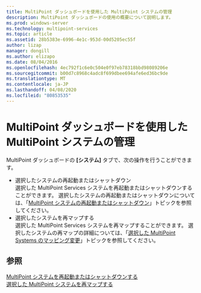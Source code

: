 ```yaml
---
title: MultiPoint ダッシュボードを使用した MultiPoint システムの管理
description: MultiPoint ダッシュボードの使用の概要について説明します。
ms.prod: windows-server
ms.technology: multipoint-services
ms.topic: article
ms.assetid: 28b5383e-6996-4e1c-953d-00d5205ec55f
author: lizap
manager: dongill
ms.author: elizapo
ms.date: 08/04/2016
ms.openlocfilehash: 4ec792f1c6e0c504e0f97eb78318bbd98089206e
ms.sourcegitcommit: b00d7c8968c4adc8f699dbee694afe6ed36bc9de
ms.translationtype: MT
ms.contentlocale: ja-JP
ms.lasthandoff: 04/08/2020
ms.locfileid: "80853535"
---
```

# <a name="manage-multipoint-systems-using-multipoint-dashboard"></a>MultiPoint ダッシュボードを使用した MultiPoint システムの管理
MultiPoint ダッシュボードの **[システム]** タブで、次の操作を行うことができます。  
  
- 選択したシステムの再起動またはシャットダウン  
選択した MultiPoint Services システムを再起動またはシャットダウンすることができます。 選択したシステムの再起動またはシャットダウンについては、「[MultiPoint システムの再起動またはシャットダウン](Restart-or-Shut-Down-MultiPoint-Systems.md)」トピックを参照してください。   
- 選択したシステムを再マップする  
選択した MultiPoint Services システムを再マップすることができます。 選択したシステムの再マップの詳細については、「[選択した MultiPoint Systems のマッピング変更](Remap-Selected-MultiPoint-Systems.md)」トピックを参照してください。  
  
## <a name="see-also"></a>参照  
[MultiPoint システムを再起動またはシャットダウンする](Restart-or-Shut-Down-MultiPoint-Systems.md)  
[選択した MultiPoint システムを再マップする](Remap-Selected-MultiPoint-Systems.md)  
